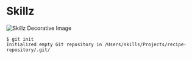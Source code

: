 # Skillz

![Skillz Decorative Image](https://www.skillz.com/wp-content/uploads/Skillz_ListingDay-1024x521.jpg)

```
$ git init
Initialized empty Git repository in /Users/skills/Projects/recipe-repository/.git/
```
